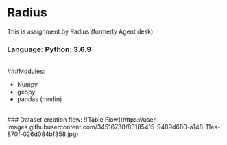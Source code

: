 # Radius
This is assignment by Radius (formerly Agent desk)
### Language: Python: 3.6.9
<br>
###Modules:
<br>
<ul>
  <li>Numpy</li>
  <li>geopy</li>
  <li>pandas (modin)</li>
</ul>
<br>
### Dataset creation flow:
![Table Flow](https://user-images.githubusercontent.com/34516730/83185415-9489d680-a148-11ea-870f-026d084bf358.jpg)


